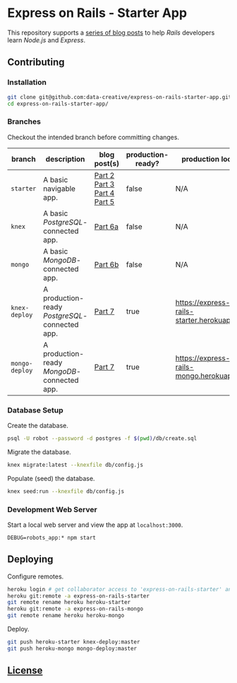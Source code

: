 # Express on Rails - Starter App

This repository supports a [series of blog posts](http://data-creative.info/process-documentation/2016/04/09/node-for-rails-developers-part-1-choose-stack/) to help *Rails* developers learn *Node.js* and *Express*.

## Contributing

### Installation

```` sh
git clone git@github.com:data-creative/express-on-rails-starter-app.git
cd express-on-rails-starter-app/
````

### Branches

Checkout the intended branch before committing changes.

branch | description | blog post(s) | production-ready? | production location
--- | --- | --- | --- | ---
`starter` | A basic navigable app.| [Part 2](http://data-creative.info/process-documentation/2016/04/09/node-for-rails-developers-part-2-node-and-express/) </br>  [Part 3](http://data-creative.info/process-documentation/2016/04/09/node-for-rails-developers-part-3-express-configuration/)</br>[Part 4](http://data-creative.info/process-documentation/2016/04/09/node-for-rails-developers-part-4-express-controllers/)</br>[Part 5](http://data-creative.info/process-documentation/2016/04/09/node-for-rails-developers-part-5-express-views/) | false | N/A
`knex` | A basic *PostgreSQL*-connected app. | [Part 6a](http://data-creative.info/process-documentation/2016/04/09/node-for-rails-developers-part-6a-express-postgresql-datastore/) | false | N/A
`mongo` | A basic *MongoDB*-connected app.  | [Part 6b](http://data-creative.info/process-documentation/2016/04/09/node-for-rails-developers-part-6b-express-mongodb-datastore/) | false | N/A
`knex-deploy` | A production-ready *PostgreSQL*-connected app. | [Part 7](http://data-creative.info/process-documentation/2016/04/09/node-for-rails-developers-part-7-deploying-node-app-to-heroku/) | true | https://express-on-rails-starter.herokuapp.com/
`mongo-deploy` | A production-ready *MongoDB*-connected app. | [Part 7](http://data-creative.info/process-documentation/2016/04/09/node-for-rails-developers-part-7-deploying-node-app-to-heroku/) | true | https://express-on-rails-mongo.herokuapp.com/


### Database Setup

Create the database.

```` sh
psql -U robot --password -d postgres -f $(pwd)/db/create.sql
````

Migrate the database.

```` sh
knex migrate:latest --knexfile db/config.js
````

Populate (seed) the database.

```` sh
knex seed:run --knexfile db/config.js
````

### Development Web Server

Start a local web server and view the app at `localhost:3000`.
````
DEBUG=robots_app:* npm start
````



## Deploying

Configure remotes.

```` sh
heroku login # get collaborator access to 'express-on-rails-starter' and 'express-on-rails-mongo' heroku applications
heroku git:remote -a express-on-rails-starter
git remote rename heroku heroku-starter
heroku git:remote -a express-on-rails-mongo
git remote rename heroku heroku-mongo
````

Deploy.

```` sh
git push heroku-starter knex-deploy:master
git push heroku-mongo mongo-deploy:master
````

## [License](/LICENSE.md)
